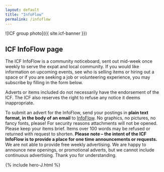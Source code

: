 ```yaml
---
layout: default
title: "InfoFlow"
permalink: /infoflow
---
```

![ICF group photo]({{ site.icf-banner }})
## ICF InfoFlow page

The ICF InfoFlow is a community noticeboard, sent out mid-week once weekly to
serve the expat and local community. If you would like information on upcoming
events, see who is selling items or hiring out a space or if you are seeking a
job or volunteering experience, you may subscribe by filling in the form below.

Adverts or items included do not necessarily have the endorsement of the ICF.
The ICF also reserves the right to refuse any notice it deems inappropriate.

To submit an advert for the InfoFlow, send your postings in **plain text format,
in the body of an email** to [InfoFlow](mailto:infoflow@icfpp.org). No graphics, no pictures, no
fancy fonts, please! For security reasons attachments will not be opened. Please
keep your items brief. Items over 100 words may be refused or returned with
request to shorten. **Please note – the intent of the ICF InfoFlow is to provide a
place for one time announcements or requests.** We are not able to provide free
weekly advertising. We are happy to announce new openings, or promotional adverts,
but we cannot include continuous advertising. Thank you for understanding.

{% include hero-J.html %}
